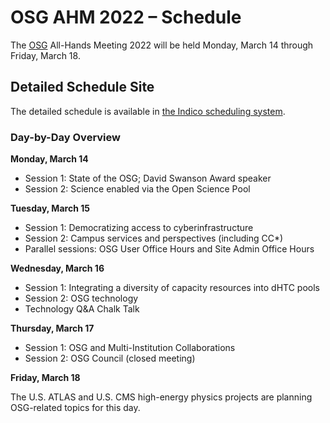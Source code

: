 # OSG AHM 2022 &ndash; Schedule

The [OSG](https://www.osg-htc.org) All-Hands Meeting 2022
will be held Monday, March 14 through Friday, March 18.

## Detailed Schedule Site

The detailed schedule is available in
[the Indico scheduling system](https://indico.fnal.gov/event/53029/timetable/).

### Day-by-Day Overview

**Monday, March 14**

*   Session 1: State of the OSG; David Swanson Award speaker
*   Session 2: Science enabled via the Open Science Pool

**Tuesday, March 15**

*   Session 1: Democratizing access to cyberinfrastructure
*   Session 2: Campus services and perspectives (including CC*)
*   Parallel sessions: OSG User Office Hours and Site Admin Office Hours

**Wednesday, March 16**

*   Session 1: Integrating a diversity of capacity resources into dHTC pools
*   Session 2: OSG technology
*   Technology Q&A Chalk Talk

**Thursday, March 17**

*   Session 1: OSG and Multi-Institution Collaborations
*   Session 2: OSG Council (closed meeting)

**Friday, March 18**

The U.S. ATLAS and U.S. CMS high-energy physics projects are planning OSG-related topics for this day.
